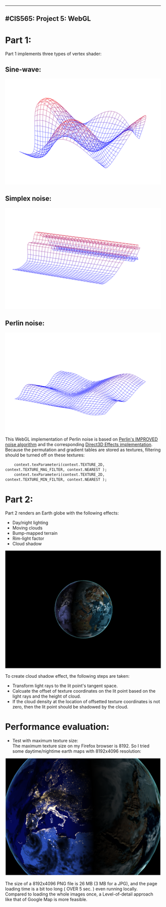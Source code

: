 -------------------------------------------------------------------------------
#CIS565: Project 5: WebGL
-------------------------------------------------------------------------------
# Part 1:  
Part 1 implements three types of vertex shader:
 ## Sine-wave:  
![sine/cosine wave](resources/snapshot01.png)  
 ## Simplex noise:  
![simplex noise](resources/snapshot02.png)  
 ## Perlin noise:  
![Pelin noise heightfield](resources/snapshot03.png)  
 This WebGL implementation of Perlin noise is based on [Perlin's IMPROVED noise algorithm](http://mrl.nyu.edu/~perlin/noise/) and 
 the corresponding [Direct3D Effects implementation](http://http.developer.nvidia.com/GPUGems2/gpugems2_chapter26.html).  
 Because the permutation and gradient tables are stored as textures, filtering should be turned off on these textures:  
 
		context.texParameteri(context.TEXTURE_2D, context.TEXTURE_MAG_FILTER, context.NEAREST );  
		context.texParameteri(context.TEXTURE_2D, context.TEXTURE_MIN_FILTER, context.NEAREST );

 
# Part 2:  
 Part 2 renders an Earth globe with the following effects:  
 * Day/night lighting
 * Moving clouds
 * Bump-mapped terrain
 * Rim-light factor
 * Cloud shadow  
 
 ![Earth Global](resources/snapshot04.png)  
 
 To create cloud shadow effect, the following steps are taken:  
 * Transform light rays to the lit point's tangent space.
 * Calcuate the offset of texture coordinates on the lit point based on the light rays and the height of cloud.
 * If the cloud density at the location of offsetted texture coordinates is not zero, then the lit point should be shadowed by the cloud. 
 
# Performance evaluation:
 * Test with maximum texture size:  
 The maximum texture size on my Firefox browser is 8192. So I tried some daytime/nightime earth maps with 8192x4096 resolution:  
 
 ![HiRes Earth](resources/snapshot05.png)  
 
 The size of a 8192x4096 PNG file is 26 MB (3 MB for a JPG), and the page loading time is a bit too long ( OVER 5 sec. ) even running locally.  
 Compared to loading the whole images once, a Level-of-detail approach like that of Google Map is more feasible.  